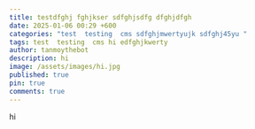 ```yaml
---
title: testdfghj fghjkser sdfghjsdfg dfghjdfgh
date: 2025-01-06 00:29 +600
categories: "test  testing  cms sdfghjmwertyujk sdfghj45yu "
tags: test  testing  cms hi edfghjkwerty
author: tanmoythebot
description: hi
image: /assets/images/hi.jpg
published: true
pin: true
comments: true
---
```

hi